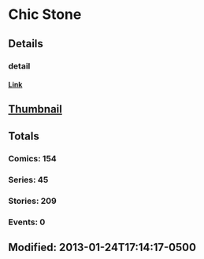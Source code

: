 # Chic  Stone 
## Details
### detail
#### [Link](http://marvel.com/comics/creators/1560/chic_stone?utm_campaign=apiRef&utm_source=225578a89fc76f3d20fbffda5d17a88d)
## [Thumbnail](http://i.annihil.us/u/prod/marvel/i/mg/6/e0/4bc474d7637c7.jpg)
## Totals
### Comics: 154
### Series: 45
### Stories: 209
### Events: 0
## Modified: 2013-01-24T17:14:17-0500